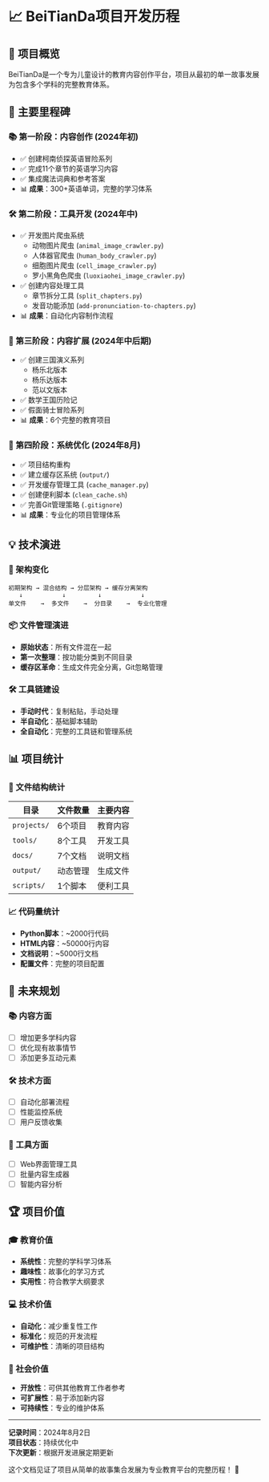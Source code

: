 # 📈 BeiTianDa项目开发历程

## 🎯 项目概览

BeiTianDa是一个专为儿童设计的教育内容创作平台，项目从最初的单一故事发展为包含多个学科的完整教育体系。

## 🚀 主要里程碑

### 📚 第一阶段：内容创作 (2024年初)
- ✅ 创建柯南侦探英语冒险系列
- ✅ 完成11个章节的英语学习内容
- ✅ 集成魔法词典和参考答案
- 📊 **成果**：300+英语单词，完整的学习体系

### 🛠️ 第二阶段：工具开发 (2024年中)
- ✅ 开发图片爬虫系统
  - 动物图片爬虫 (`animal_image_crawler.py`)
  - 人体器官爬虫 (`human_body_crawler.py`) 
  - 细胞图片爬虫 (`cell_image_crawler.py`)
  - 罗小黑角色爬虫 (`luoxiaohei_image_crawler.py`)
- ✅ 创建内容处理工具
  - 章节拆分工具 (`split_chapters.py`)
  - 发音功能添加 (`add-pronunciation-to-chapters.py`)
- 📊 **成果**：自动化内容制作流程

### 📖 第三阶段：内容扩展 (2024年中后期)
- ✅ 创建三国演义系列
  - 杨乐北版本
  - 杨乐达版本  
  - 范以文版本
- ✅ 数学王国历险记
- ✅ 假面骑士冒险系列
- 📊 **成果**：6个完整的教育项目

### 🔧 第四阶段：系统优化 (2024年8月)
- ✅ 项目结构重构
- ✅ 建立缓存区系统 (`output/`)
- ✅ 开发缓存管理工具 (`cache_manager.py`)
- ✅ 创建便利脚本 (`clean_cache.sh`)
- ✅ 完善Git管理策略 (`.gitignore`)
- 📊 **成果**：专业化的项目管理体系

## 💡 技术演进

### 🔄 架构变化
```
初期架构 → 混合结构 → 分层架构 → 缓存分离架构
   ↓           ↓         ↓           ↓
单文件    →  多文件    →  分目录    →  专业化管理
```

### 📦 文件管理演进
- **原始状态**：所有文件混在一起
- **第一次整理**：按功能分类到不同目录
- **缓存区革命**：生成文件完全分离，Git忽略管理

### 🛠️ 工具链建设
- **手动时代**：复制粘贴，手动处理
- **半自动化**：基础脚本辅助
- **全自动化**：完整的工具链和管理系统

## 📊 项目统计

### 📁 文件结构统计
| 目录 | 文件数量 | 主要内容 |
|------|---------|----------|
| `projects/` | 6个项目 | 教育内容 |
| `tools/` | 8个工具 | 开发工具 |
| `docs/` | 7个文档 | 说明文档 |
| `output/` | 动态管理 | 生成文件 |
| `scripts/` | 1个脚本 | 便利工具 |

### 📈 代码量统计
- **Python脚本**：~2000行代码
- **HTML内容**：~50000行内容
- **文档说明**：~5000行文档
- **配置文件**：完整的项目配置

## 🎯 未来规划

### 📚 内容方面
- [ ] 增加更多学科内容
- [ ] 优化现有故事情节
- [ ] 添加更多互动元素

### 🛠️ 技术方面
- [ ] 自动化部署流程
- [ ] 性能监控系统
- [ ] 用户反馈收集

### 🔧 工具方面
- [ ] Web界面管理工具
- [ ] 批量内容生成器
- [ ] 智能内容分析

## 🏆 项目价值

### 🎓 教育价值
- **系统性**：完整的学科学习体系
- **趣味性**：故事化的学习方式
- **实用性**：符合教学大纲要求

### 💻 技术价值
- **自动化**：减少重复性工作
- **标准化**：规范的开发流程
- **可维护性**：清晰的项目结构

### 👥 社会价值
- **开放性**：可供其他教育工作者参考
- **可扩展性**：易于添加新内容
- **可持续性**：专业的维护体系

---

**记录时间**：2024年8月2日  
**项目状态**：持续优化中  
**下次更新**：根据开发进展定期更新

这个文档见证了项目从简单的故事集合发展为专业教育平台的完整历程！ 🌟